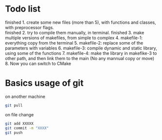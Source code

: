 # Todo list
finished 1. create some new files (more than 5), with functions and classes, with preprocessor flags.	
finished 2. try to compile them manually, in terminal.
finished 3. make multiple versions of makefiles, from simple to complex
4. makefile-1: everything copy from the terminal
5. makefile-2: replace some of the parameters with variables
6. makefile-3: compile dynamic and static library, using some of the functions
7. makefile-4: make the library in makefike-3 to other path, and then link them to the main (No any mannual copy or move)
8. Now you can switch to CMake

# Basics usage of git

on another machine

```bash
git pull
```

on file change
```bash
git add XXXXX
git commit -m "XXXX"
git push
```


